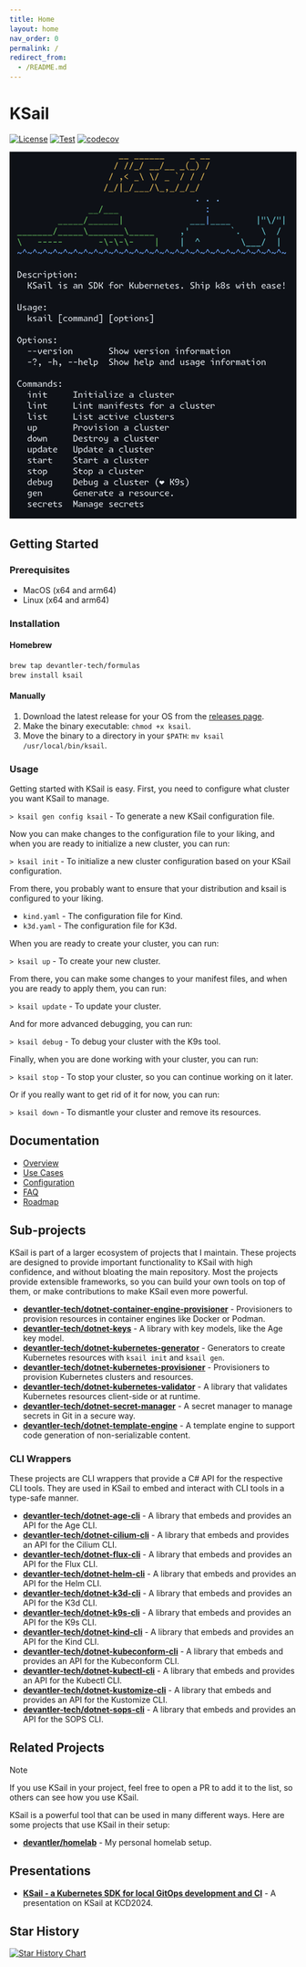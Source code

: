 ```yaml
---
title: Home
layout: home
nav_order: 0
permalink: /
redirect_from:
  - /README.md
---
```


# KSail

[![License](https://img.shields.io/badge/License-Apache_2.0-blue.svg)](https://opensource.org/licenses/Apache-2.0)
[![Test](https://github.com/devantler-tech/ksail/actions/workflows/test.yaml/badge.svg?branch=main)](https://github.com/devantler-tech/ksail/actions/workflows/test.yaml)
[![codecov](https://codecov.io/gh/devantler-tech/ksail/graph/badge.svg?token=DNEO90PfNR)](https://codecov.io/gh/devantler-tech/ksail)

![KSail CLI](docs/images/ksail-cli.png)

## Getting Started

### Prerequisites

- MacOS (x64 and arm64)
- Linux (x64 and arm64)

### Installation

#### Homebrew

```sh
brew tap devantler-tech/formulas
brew install ksail
```

#### Manually

1. Download the latest release for your OS from the [releases page](https://github.com/devantler-tech/ksail/releases).
2. Make the binary executable: `chmod +x ksail`.
3. Move the binary to a directory in your `$PATH`: `mv ksail /usr/local/bin/ksail`.

### Usage

Getting started with KSail is easy. First, you need to configure what cluster you want KSail to manage.

`> ksail gen config ksail` - To generate a new KSail configuration file.

Now you can make changes to the configuration file to your liking, and when you are ready to initialize a new cluster, you can run:

`> ksail init` - To initialize a new cluster configuration based on your KSail configuration.

From there, you probably want to ensure that your distribution and ksail is configured to your liking.

- `kind.yaml` - The configuration file for Kind.
- `k3d.yaml` - The configuration file for K3d.

When you are ready to create your cluster, you can run:

`> ksail up` - To create your new cluster.

From there, you can make some changes to your manifest files, and when you are ready to apply them, you can run:

`> ksail update` - To update your cluster.

And for more advanced debugging, you can run:

`> ksail debug` - To debug your cluster with the K9s tool.

Finally, when you are done working with your cluster, you can run:

`> ksail stop` - To stop your cluster, so you can continue working on it later.

Or if you really want to get rid of it for now, you can run:

`> ksail down` - To dismantle your cluster and remove its resources.

## Documentation

- [Overview](https://devantler-tech.github.io/ksail/docs/overview)
- [Use Cases](https://devantler-tech.github.io/ksail/docs/use-cases)
- [Configuration](https://devantler-tech.github.io/ksail/docs/configuration)
- [FAQ](https://devantler-tech.github.io/ksail/docs/faq)
- [Roadmap](https://devantler-tech.github.io/ksail/docs/roadmap)

## Sub-projects

KSail is part of a larger ecosystem of projects that I maintain. These projects are designed to provide important functionality to KSail with high confidence, and without bloating the main repository. Most the projects provide extensible frameworks, so you can build your own tools on top of them, or make contributions to make KSail even more powerful.

- **[devantler-tech/dotnet-container-engine-provisioner](https://github.com/devantler-tech/dotnet-container-engine-provisioner)** - Provisioners to provision resources in container engines like Docker or Podman.
- **[devantler-tech/dotnet-keys](https://github.com/devantler-tech/dotnet-keys)** - A library with key models, like the Age key model.
- **[devantler-tech/dotnet-kubernetes-generator](https://github.com/devantler-tech/dotnet-kubernetes-generator)** - Generators to create Kubernetes resources with `ksail init` and `ksail gen`.
- **[devantler-tech/dotnet-kubernetes-provisioner](https://github.com/devantler-tech/dotnet-kubernetes-provisioner)** - Provisioners to provision Kubernetes clusters and resources.
- **[devantler-tech/dotnet-kubernetes-validator](https://github.com/devantler-tech/dotnet-kubernetes-validator)** - A library that validates Kubernetes resources client-side or at runtime.
- **[devantler-tech/dotnet-secret-manager](https://github.com/devantler-tech/dotnet-secret-manager)** - A secret manager to manage secrets in Git in a secure way.
- **[devantler-tech/dotnet-template-engine](https://github.com/devantler-tech/dotnet-template-engine)** - A template engine to support code generation of non-serializable content.

### CLI Wrappers

These projects are CLI wrappers that provide a C# API for the respective CLI tools. They are used in KSail to embed and interact with CLI tools in a type-safe manner.

- **[devantler-tech/dotnet-age-cli](https://github.com/devantler-tech/dotnet-age-cli)** - A library that embeds and provides an API for the Age CLI.
- **[devantler-tech/dotnet-cilium-cli](https://github.com/devantler-tech/dotnet-cilium-cli)** - A library that embeds and provides an API for the Cilium CLI.
- **[devantler-tech/dotnet-flux-cli](https://github.com/devantler-tech/dotnet-flux-cli)** - A library that embeds and provides an API for the Flux CLI.
- **[devantler-tech/dotnet-helm-cli](https://github.com/devantler-tech/dotnet-helm-cli)** - A library that embeds and provides an API for the Helm CLI.
- **[devantler-tech/dotnet-k3d-cli](https://github.com/devantler-tech/dotnet-k3d-cli)** - A library that embeds and provides an API for the K3d CLI.
- **[devantler-tech/dotnet-k9s-cli](https://github.com/devantler-tech/dotnet-k9s-cli)** - A library that embeds and provides an API for the K9s CLI.
- **[devantler-tech/dotnet-kind-cli](https://github.com/devantler-tech/dotnet-kind-cli)** - A library that embeds and provides an API for the Kind CLI.
- **[devantler-tech/dotnet-kubeconform-cli](https://github.com/devantler-tech/dotnet-kubeconform-cli)** - A library that embeds and provides an API for the Kubeconform CLI.
- **[devantler-tech/dotnet-kubectl-cli](https://github.com/devantler-tech/dotnet-kubectl-cli)** - A library that embeds and provides an API for the Kubectl CLI.
- **[devantler-tech/dotnet-kustomize-cli](https://github.com/devantler-tech/dotnet-kustomize-cli)** - A library that embeds and provides an API for the Kustomize CLI.
- **[devantler-tech/dotnet-sops-cli](https://github.com/devantler-tech/dotnet-sops-cli)** - A library that embeds and provides an API for the SOPS CLI.

## Related Projects

> [!NOTE]
> If you use KSail in your project, feel free to open a PR to add it to the list, so others can see how you use KSail.

KSail is a powerful tool that can be used in many different ways. Here are some projects that use KSail in their setup:

- **[devantler/homelab](https://github.com/devantler/homelab)** - My personal homelab setup.

## Presentations

- **[KSail - a Kubernetes SDK for local GitOps development and CI](https://youtu.be/Q-Hfn_-B7p8?si=2Uec_kld--fNw3gm)** - A presentation on KSail at KCD2024.

## Star History

<a href="https://www.star-history.com/#devantler-tech/ksail&Date">
 <picture>
   <source media="(prefers-color-scheme: dark)" srcset="https://api.star-history.com/svg?repos=devantler-tech/ksail&type=Date&theme=dark" />
   <source media="(prefers-color-scheme: light)" srcset="https://api.star-history.com/svg?repos=devantler-tech/ksail&type=Date" />
   <img alt="Star History Chart" src="https://api.star-history.com/svg?repos=devantler-tech/ksail&type=Date" />
 </picture>
</a>
